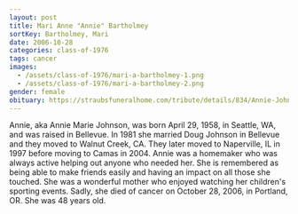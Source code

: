 ```yaml
---
layout: post
title: Mari Anne "Annie" Bartholmey
sortKey: Bartholmey, Mari
date: 2006-10-28
categories: class-of-1976
tags: cancer
images:
  - /assets/class-of-1976/mari-a-bartholmey-1.png
  - /assets/class-of-1976/mari-a-bartholmey-2.png
gender: female
obituary: https://straubsfuneralhome.com/tribute/details/834/Annie-Johnson/obituary.html
---
```

Annie, aka Annie Marie Johnson, was born April 29, 1958, in Seattle, WA, and was raised in Bellevue. In 1981 she married Doug Johnson in Bellevue and they moved to Walnut Creek, CA. They later moved to Naperville, IL in 1997 before moving to Camas in 2004. Annie was a homemaker who was always active helping out anyone who needed her. She is remembered as being able to make friends easily and having an impact on all those she touched. She was a wonderful mother who enjoyed watching her children's sporting events. Sadly, she died of cancer on October 28, 2006, in Portland, OR.  She was 48 years old.